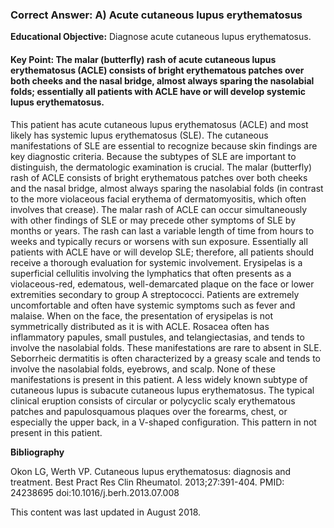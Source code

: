 
### Correct Answer: A) Acute cutaneous lupus erythematosus 

**Educational Objective:** Diagnose acute cutaneous lupus erythematosus.

#### **Key Point:** The malar (butterfly) rash of acute cutaneous lupus erythematosus (ACLE) consists of bright erythematous patches over both cheeks and the nasal bridge, almost always sparing the nasolabial folds; essentially all patients with ACLE have or will develop systemic lupus erythematosus.

This patient has acute cutaneous lupus erythematosus (ACLE) and most likely has systemic lupus erythematosus (SLE). The cutaneous manifestations of SLE are essential to recognize because skin findings are key diagnostic criteria. Because the subtypes of SLE are important to distinguish, the dermatologic examination is crucial. The malar (butterfly) rash of ACLE consists of bright erythematous patches over both cheeks and the nasal bridge, almost always sparing the nasolabial folds (in contrast to the more violaceous facial erythema of dermatomyositis, which often involves that crease). The malar rash of ACLE can occur simultaneously with other findings of SLE or may precede other symptoms of SLE by months or years. The rash can last a variable length of time from hours to weeks and typically recurs or worsens with sun exposure. Essentially all patients with ACLE have or will develop SLE; therefore, all patients should receive a thorough evaluation for systemic involvement.
Erysipelas is a superficial cellulitis involving the lymphatics that often presents as a violaceous-red, edematous, well-demarcated plaque on the face or lower extremities secondary to group A streptococci. Patients are extremely uncomfortable and often have systemic symptoms such as fever and malaise. When on the face, the presentation of erysipelas is not symmetrically distributed as it is with ACLE.
Rosacea often has inflammatory papules, small pustules, and telangiectasias, and tends to involve the nasolabial folds. These manifestations are rare to absent in SLE.
Seborrheic dermatitis is often characterized by a greasy scale and tends to involve the nasolabial folds, eyebrows, and scalp. None of these manifestations is present in this patient.
A less widely known subtype of cutaneous lupus is subacute cutaneous lupus erythematosus. The typical clinical eruption consists of circular or polycyclic scaly erythematous patches and papulosquamous plaques over the forearms, chest, or especially the upper back, in a V-shaped configuration. This pattern in not present in this patient.

**Bibliography**

Okon LG, Werth VP. Cutaneous lupus erythematosus: diagnosis and treatment. Best Pract Res Clin Rheumatol. 2013;27:391-404. PMID: 24238695 doi:10.1016/j.berh.2013.07.008

This content was last updated in August 2018.